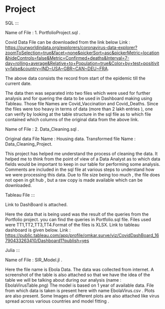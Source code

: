 # Project


SQL :::

Name of File : 1. PortfolioProject.sql  .

Covid Data File can be downloaded from the link below
Link : https://ourworldindata.org/explorers/coronavirus-data-explorer?zoomToSelection=true&facet=none&pickerSort=asc&pickerMetric=location&hideControls=false&Metric=Confirmed+deaths&Interval=7-day+rolling+average&Relative+to+Population=true&Color+by+test+positivity=false&country=IND~USA~GBR~CAN~DEU~FRA.

The above data consists the record from start of the epidemic till the current date.

The data then was separated into two files which were used for further analysis and for quering the data to be used in Dashboard making using Tableau.
Those file Names are Covid_Vaccination and Covid_Deaths. Since the files were too heavy in terms of data (more than 2 lakh entries ), one can verify by looking at the table structure in the sql file as to which file contained which columns of the original data from the above link.

Name of File : 2. Data_Cleaning.sql   .

Original data File Name : Housing data.
Transformed file Name : Data_Cleaning_Project.

This project has helped me understand the process of cleaning the data. It helped me to think from the point of view of a Data Analyst as to which data fields would be important to keep in our table for performing some analysis. Comments are included in the sql file at various steps to understand how we were processing this data.
Due to file size being too much , the file does not open in git hub , but a raw copy is made available which can be downloaded.

Tableau File ::: 

Link to DashBoard is attached.

Here the data that is being used was the result of the queries from the Portfolio project. you can find the queries in Portfolio.sql file.
Files used were TT1,TT2,TT3,TT4.Format of the files is XLSX. Link to tableau dashboard is given below.
Link : https://public.tableau.com/app/profile/omkar.surve/viz/CovidDashBoard_16790433263410/Dashboard1?publish=yes




Julia :::

Name of File : SIR_Model.jl  .

Here the file name is Ebola Data. The data was collected from internet. A screenshot of the table is also attached so that we have the idea of the table we will be talking about during our analysis (name  : EbolaVirusTable.png)
The model is based on 1 year of available data. File from which data is taken is present here with name EbolaVirus.csv .
Plots are also present. Some Images of different plots are also attached like virus spread across various countries and model fitting .
